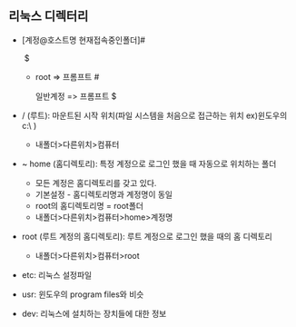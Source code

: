 ## 리눅스 디렉터리

- [계정@호스트명 현재접속중인폴더]#

  ​															 $

  - root => 프롬프트 #

    일반계정 => 프롬프트 $

- / (루트): 마운트된 시작 위치(파일 시스템을 처음으로 접근하는 위치 ex)윈도우의 c:\\ )

  - 내폴더>다른위치>컴퓨터

- ~ home (홈디렉토리): 특정 계정으로 로그인 했을 때 자동으로 위치하는 폴더

  - 모든 계정은 홈디렉토리를 갖고 있다. 
  - 기본설정 - 홈디렉토리명과 계정명이 동일
  - root의 홈디렉토리명 = root폴더
  - 내폴더>다른위치>컴퓨터>home>계정명

- root (루트 계정의 홈디렉토리): 루트 계정으로 로그인 했을 때의 홈 디렉토리

  - 내폴더>다른위치>컴퓨터>root

- etc: 리눅스 설정파일

- usr: 윈도우의 program files와 비슷

- dev: 리눅스에 설치하는 장치들에 대한 정보

  

  

  

  

  

  

  

  ​					